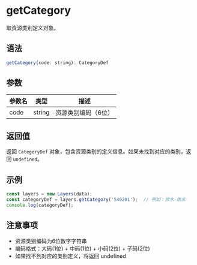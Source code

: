 # getCategory

取资源类别定义对象。

## 语法

```javascript
getCategory(code: string): CategoryDef
```

## 参数

| 参数名 | 类型 | 描述 |
|--------|------|------|
| code | string | 资源类别编码（6位） |

## 返回值

返回 `CategoryDef` 对象，包含资源类别的定义信息。如果未找到对应的类别，返回 `undefined`。

## 示例

```javascript
const layers = new Layers(data);
const categoryDef = layers.getCategory('540201');  // 例如：排水-雨水
console.log(categoryDef);
```

## 注意事项

- 资源类别编码为6位数字字符串
- 编码格式：大码(1位) + 中码(1位) + 小码(2位) + 子码(2位)
- 如果找不到对应的类别定义，将返回 undefined 